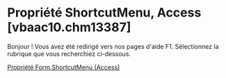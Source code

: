
# Propriété ShortcutMenu, Access [vbaac10.chm13387]

Bonjour ! Vous avez été redirigé vers nos pages d'aide F1. Sélectionnez la rubrique que vous recherchiez ci-dessous.

[Propriété Form.ShortcutMenu (Access)](http://msdn.microsoft.com/library/ec652f43-4dc8-4970-19ad-d117c3193528%28Office.15%29.aspx)
